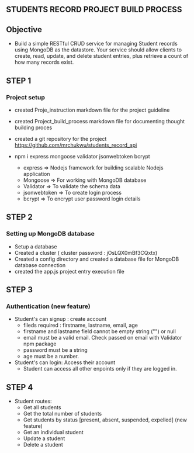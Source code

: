 ## STUDENTS RECORD PROJECT BUILD PROCESS

## Objective 
- Build a simple RESTful CRUD service for managing Student records using MongoDB as the datastore. Your service should allow clients to create, read, update, and delete student entries, plus retrieve a count of how many records exist.


## STEP 1

### Project setup

- created Proje_instruction markdown file for the project guideline
- created Project_build_process markdown file for documenting thought building proces
- created a git repository for the project https://github.com/mrchukwu/students_record_api

- npm i express mongoose validator jsonwebtoken bcrypt
    - express => Nodejs framework for building scalable Nodejs application
    - Mongoose => For working with MongoDB database
    - Validator => To validate the schema data
    - jsonwebtoken => To create login process
    - bcrypt => To encrypt user password login details


## STEP 2

### Setting up MongoDB database

- Setup a database
- Created a cluster ( cluster password : jOsLQX0mBf3CQxtx)
- Created a config directory and created a database file for MongoDB database connection
- created the app.js project entry execution file

## STEP 3

### Authentication (new feature)

- Student's can signup : create account
    - fileds required : firstname, lastname, email, age
    - firstname and lastname field cannot be empty string ("") or null
    - email must be a valid email. Check passed on email with Validator npm package
    - password must be a string
    - age must be a number.
- Student's can login: Access their account
    - Student can access all other enpoints only if they are logged in.

## STEP 4

- Student routes:
    - Get all students
    - Get the total number of students
    - Get students by status [present, absent, suspended, expelled] (new feature)
    - Get an individual student
    - Update a student
    - Delete a student
